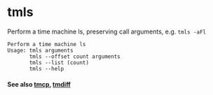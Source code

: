 # tmls

Perform a time machine ls, preserving call arguments, e.g. `tmls -aFl`

```
Perform a time machine ls
Usage: tmls arguments
       tmls --offset count arguments
       tmls --list (count)
       tmls --help
```

#### See also [tmcp](https://github.com/erica/tmcp), [tmdiff](https://github.com/erica/tmdiff)